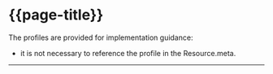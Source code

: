# {{page-title}}

The profiles are provided for implementation guidance:
- it is not necessary to reference the profile in the Resource.meta. 

<hr class="thickline">
